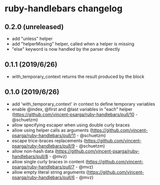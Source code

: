 ruby-handlebars changelog
=========================

0.2.0 (unreleased)
------------------

 - add "unless" helper
 - add "helperMissing" helper, called when a helper is missing
 - "else" keyword is now handled by the parser directly

0.1.1 (2019/6/26)
------------------

 - with_temporary_context returns the result produced by the block

0.1.0 (2019/6/26)
-----------------

 - add 'with_temporary_context' in context to define temporary variables
 - enable @index, @first and @last variables in "each" helper (https://github.com/vincent-psarga/ruby-handlebars/pull/10 - @schuetzm)
 - allow specifying escaper when using double curly braces
 - allow using helper calls as arguments (https://github.com/vincent-psarga/ruby-handlebars/pull/11 - @schuetzm)
 - escape trice-braces replacements (https://github.com/vincent-psarga/ruby-handlebars/pull/9 - @schuetzm)
 - allow non-hash data (https://github.com/vincent-psarga/ruby-handlebars/pull/8 - @mvz)
 - allow single curly braces in content (https://github.com/vincent-psarga/ruby-handlebars/pull/7 - @mvz)
 - allow empty literal string arguments (https://github.com/vincent-psarga/ruby-handlebars/pull/6 - @mvz)
